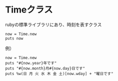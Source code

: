 # Timeクラス
rubyの標準ライブラリにあり、時刻を表すクラス
```
now = Time.new
puts now
```

例）
```
now = Time.new
puts "#{now.year}年です"
puts "#{now.month}月#{now.day}日です"
puts %w(日 月 火 水 木 金 土)[now.wday] + "曜日です"
```

